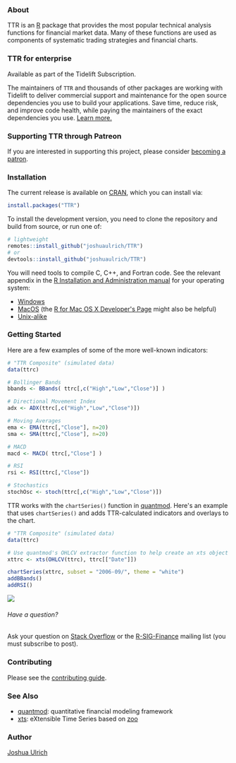 ### About

TTR is an [R](https://www.r-project.org) package that provides the most popular
technical analysis functions for financial market data. Many of these functions
are used as components of systematic trading strategies and financial charts.

### TTR for enterprise

Available as part of the Tidelift Subscription.

The maintainers of `TTR` and thousands of other packages are working with Tidelift to deliver commercial support and maintenance for the open source dependencies you use to build your applications. Save time, reduce risk, and improve code health, while paying the maintainers of the exact dependencies you use. [Learn more.](https://tidelift.com/subscription/pkg/cran-ttr?utm_source=cran-ttr&utm_medium=referral&utm_campaign=enterprise&utm_term=repo)

### Supporting TTR through Patreon

If you are interested in supporting this project, please consider [becoming a patron](https://www.patreon.com/joshuaulrich).

### Installation

The current release is available on [CRAN](https://CRAN.R-project.org/package=TTR),
which you can install via:

```r
install.packages("TTR")
```

To install the development version, you need to clone the repository and build
from source, or run one of:

```r
# lightweight
remotes::install_github("joshuaulrich/TTR")
# or
devtools::install_github("joshuaulrich/TTR")
```

You will need tools to compile C, C++, and Fortran code. See the relevant
appendix in the [R Installation and Administration manual](https://cran.r-project.org/doc/manuals/r-release/R-admin.html)
for your operating system:

- [Windows](https://cran.r-project.org/doc/manuals/r-release/R-admin.html#The-Windows-toolset)
- [MacOS](https://cran.r-project.org/doc/manuals/r-release/R-admin.html#macOS) (the [R for Mac OS X Developer's Page](https://mac.R-project.org/) might also be helpful)
- [Unix-alike](https://cran.r-project.org/doc/manuals/r-release/R-admin.html#Essential-and-useful-other-programs-under-a-Unix_002dalike)

### Getting Started

Here are a few examples of some of the more well-known indicators:

```r
# "TTR Composite" (simulated data)
data(ttrc)

# Bollinger Bands
bbands <- BBands( ttrc[,c("High","Low","Close")] )

# Directional Movement Index
adx <- ADX(ttrc[,c("High","Low","Close")])

# Moving Averages
ema <- EMA(ttrc[,"Close"], n=20)
sma <- SMA(ttrc[,"Close"], n=20)

# MACD
macd <- MACD( ttrc[,"Close"] )

# RSI
rsi <- RSI(ttrc[,"Close"])

# Stochastics
stochOsc <- stoch(ttrc[,c("High","Low","Close")])
```

TTR works with the `chartSeries()` function in [quantmod](https://github.com/joshuaulrich/quantmod). Here's an example that uses `chartSeries()` and adds TTR-calculated indicators and overlays to the chart.

```r
# "TTR Composite" (simulated data)
data(ttrc)

# Use quantmod's OHLCV extractor function to help create an xts object
xttrc <- xts(OHLCV(ttrc), ttrc[["Date"]])

chartSeries(xttrc, subset = "2006-09/", theme = "white")
addBBands()
addRSI()
```

![](https://drive.google.com/uc?export=view&id=1TrgoZujgcI9GCMEWHlDgzkQQvBItyLwq)

###### Have a question?

Ask your question on [Stack Overflow](https://stackoverflow.com/questions/tagged/r)
or the [R-SIG-Finance](https://stat.ethz.ch/mailman/listinfo/r-sig-finance)
mailing list (you must subscribe to post).

### Contributing

Please see the [contributing guide](.github/CONTRIBUTING.md).

### See Also

- [quantmod](https://CRAN.R-project.org/package=quantmod): quantitative financial modeling framework
- [xts](https://CRAN.R-project.org/package=xts): eXtensible Time Series based
on [zoo](https://CRAN.R-project.org/package=zoo)

### Author

[Joshua Ulrich](https://about.me/joshuaulrich)

